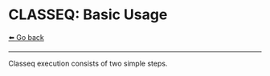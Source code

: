 # CLASSEQ: Basic Usage

[⬅️ Go back](README.md)
___

Classeq execution consists of two simple steps.
